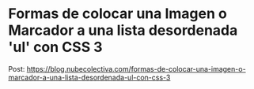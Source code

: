 # Formas de colocar una Imagen o Marcador a una lista desordenada 'ul' con CSS 3 

Post: https://blog.nubecolectiva.com/formas-de-colocar-una-imagen-o-marcador-a-una-lista-desordenada-ul-con-css-3 

